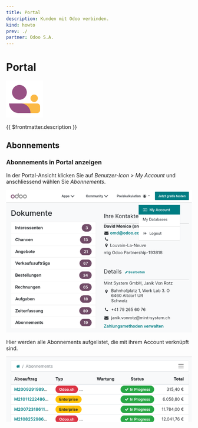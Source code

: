 ```yaml
---
title: Portal
description: Kunden mit Odoo verbinden.
kind: howto
prev: ./
partner: Odoo S.A.
---
```

# Portal
![](attachments/icons_odoo_website_membership.png)

{{ $frontmatter.description }}

## Abonnements

### Abonnements in Portal anzeigen

In der Portal-Ansicht klicken Sie auf *Benutzer-Icon > My Account* und anschliessend wählen Sie *Abonnements*.

![](attachments/Portal%20My%20Account.png)

Hier werden alle Abonnements aufgelistet, die mit ihrem Account verknüpft sind.

![](attachments/Portal%20Abonnements.png)